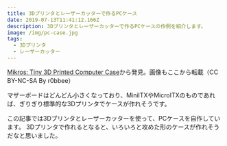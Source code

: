 ```yaml
---
title: 3Dプリンタとレーザーカッターで作るPCケース
date: 2019-07-13T11:41:12.166Z
description: 3Dプリンタとレーザーカッターで作るPCケースの作例を紹介します。
image: /img/pc-case.jpg
tags:
  - 3Dプリンタ
  - レーザーカッター
---
```

[Mikros: Tiny 3D Printed Computer Case](https://www.instructables.com/id/Mikros-Tiny-3D-Printed-Computer-Case/)から発見。画像もここから転載（CC BY-NC-SA By r0bbee）

マザーボードはどんどん小さくなっており、MiniITXやMicroITXのものであれば、ぎりぎり標準的な3Dプリンタでケースが作れそうです。

この記事では3Dプリンタとレーザーカッターを使って、PCケースを自作しています。
3Dプリンタで作れるとなると、いろいろと攻めた形のケースが作れそうだなと思いました。

